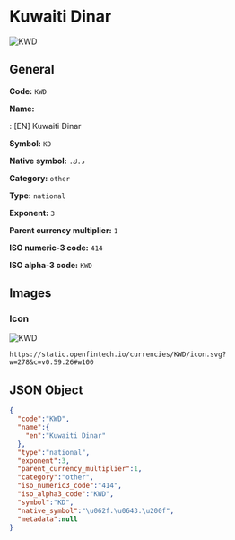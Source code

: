 
# Kuwaiti Dinar 
![KWD](https://static.openfintech.io/currencies/KWD/icon.svg?w=278&c=v0.59.26#w100)  

## General 
 
**Code:** `KWD` 
 
**Name:** 
 
:	[EN] Kuwaiti Dinar 
 
**Symbol:** `KD` 
 
**Native symbol:** `د.ك.‏` 
 
**Category:** `other` 
 
**Type:** `national` 
 
**Exponent:** `3` 
 
**Parent currency multiplier:** `1` 
 
**ISO numeric-3 code:** `414` 
 
**ISO alpha-3 code:** `KWD` 
 

## Images 

### Icon 
 
![KWD](https://static.openfintech.io/currencies/KWD/icon.svg?w=278&c=v0.59.26#w100)  

```
https://static.openfintech.io/currencies/KWD/icon.svg?w=278&c=v0.59.26#w100
```  

## JSON Object 

```json
{
  "code":"KWD",
  "name":{
    "en":"Kuwaiti Dinar"
  },
  "type":"national",
  "exponent":3,
  "parent_currency_multiplier":1,
  "category":"other",
  "iso_numeric3_code":"414",
  "iso_alpha3_code":"KWD",
  "symbol":"KD",
  "native_symbol":"\u062f.\u0643.\u200f",
  "metadata":null
}
```  
